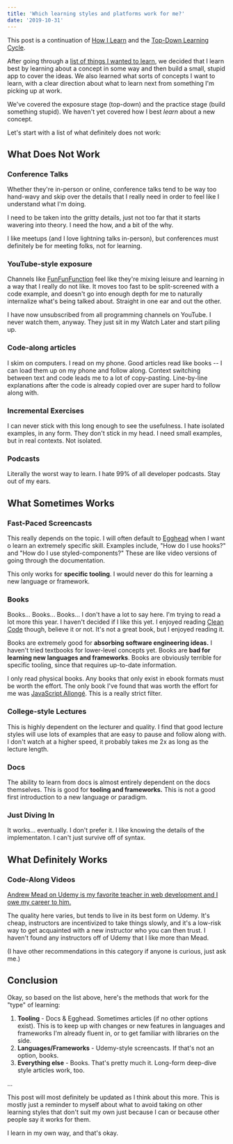 ```yaml
---
title: 'Which learning styles and platforms work for me?'
date: '2019-10-31'
---
```


This post is a continuation of [How I Learn](https://radhika.dev/how-i-learn) and the [Top-Down Learning Cycle](https://radhika.dev/top-down-learning).

After going through a [list of things I wanted to learn](https://radhika.dev/planning-sept-2019/), we decided that I learn best by learning about a concept in some way and then build a small, stupid app to cover the ideas. We also learned what sorts of concepts I want to learn, with a clear direction about what to learn next from something I'm picking up at work.

We've covered the exposure stage (top-down) and the practice stage (build something stupid). We haven't yet covered how I best _learn_ about a new concept.

Let's start with a list of what definitely does not work:

## What Does Not Work

### Conference Talks

Whether they're in-person or online, conference talks tend to be way too hand-wavy and skip over the details that I really need in order to feel like I understand what I'm doing.

I need to be taken into the gritty details, just not too far that it starts wavering into theory. I need the how, and a bit of the why.

I like meetups (and I love lightning talks in-person), but conferences must definitely be for meeting folks, not for learning.

### YouTube-style exposure

Channels like [FunFunFunction](https://youtube.com/funfunfunction) feel like they're mixing leisure and learning in a way that I really do not like. It moves too fast to be split-screened with a code example, and doesn't go into enough depth for me to naturally internalize what's being talked about. Straight in one ear and out the other.

I have now unsubscribed from all programming channels on YouTube. I never watch them, anyway. They just sit in my Watch Later and start piling up.

### Code-along articles

I skim on computers. I read on my phone. Good articles read like books -- I can load them up on my phone and follow along. Context switching between text and code leads me to a lot of copy-pasting. Line-by-line explanations after the code is already copied over are super hard to follow along with.

### Incremental Exercises

I can never stick with this long enough to see the usefulness. I hate isolated examples, in any form. They don't stick in my head. I need small examples, but in real contexts. Not isolated.

### Podcasts

Literally the worst way to learn. I hate 99% of all developer podcasts. Stay out of my ears.

## What Sometimes Works

### Fast-Paced Screencasts

This really depends on the topic. I will often default to [Egghead](https://egghead.io) when I want o learn an extremely specific skill. Examples include, "How do I use hooks?" and "How do I use styled-components?" These are like video versions of going through the documentation.

This only works for **specific tooling**. I would never do this for learning a new language or framework.

### Books

Books... Books... Books... I don't have a lot to say here. I'm trying to read a lot more this year. I haven't decided if I like this yet. I enjoyed reading [Clean Code](https://www.goodreads.com/book/show/3735293-clean-code) though, believe it or not. It's not a great book, but I enjoyed reading it.

Books are extremely good for **absorbing software engineering ideas.** I haven't tried textbooks for lower-level concepts yet. Books are **bad for learning new languages and frameworks**. Books are obviously terrible for specific tooling, since that requires up-to-date information.

I only read physical books. Any books that only exist in ebook formats must be worth the effort. The only book I've found that was worth the effort for me was [JavaScript Allongé](https://leanpub.com/javascriptallongesix). This is a really strict filter.

### College-style Lectures

This is highly dependent on the lecturer and quality. I find that good lecture styles will use lots of examples that are easy to pause and follow along with. I don't watch at a higher speed, it probably takes me 2x as long as the lecture length.

### Docs

The ability to learn from docs is almost entirely dependent on the docs themselves. This is good for **tooling and frameworks.** This is not a good first introduction to a new language or paradigm.

### Just Diving In

It works... eventually. I don't prefer it. I like knowing the details of the implementaton. I can't just survive off of syntax.

## What Definitely Works

### Code-Along Videos

[Andrew Mead on Udemy is my favorite teacher in web development and I owe my career to him.](https://mead.io)

The quality here varies, but tends to live in its best form on Udemy. It's cheap, instructors are incentivized to take things slowly, and it's a low-risk way to get acquainted with a new instructor who you can then trust. I haven't found any instructors off of Udemy that I like more than Mead.

(I have other recommendations in this category if anyone is curious, just ask me.)

## Conclusion

Okay, so based on the list above, here's the methods that work for the "type" of learning:

1. **Tooling** - Docs & Egghead. Sometimes articles (if no other options exist). This is to keep up with changes or new features in languages and frameworks I'm already fluent in, or to get familiar with libraries on the side.
2. **Languages/Frameworks** - Udemy-style screencasts. If that's not an option, books.
3. **Everything else** - Books. That's pretty much it. Long-form deep-dive style articles work, too.

...

This post will most definitely be updated as I think about this more. This is mostly just a reminder to myself about what to avoid taking on other learning styles that don't suit my own just because I can or because other people say it works for them.

I learn in my own way, and that's okay.
